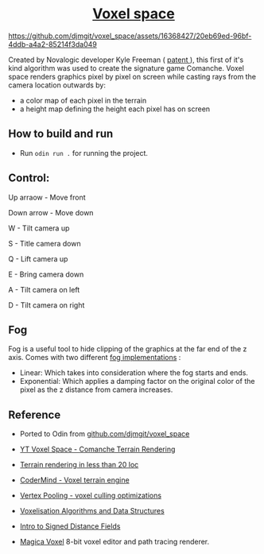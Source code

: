 <h1 align="center">
  <a href="3D/voxels/README.md">
    Voxel space
  </a>
</h1>

https://github.com/djmgit/voxel_space/assets/16368427/20eb69ed-96bf-4ddb-a4a2-85214f3da049

Created by Novalogic developer Kyle Freeman ( <a href="https://patents.google.com/patent/US6020893"> patent </a>), this first of it's kind algorithm was used to create the signature game Comanche.
Voxel space renders graphics pixel by pixel on screen while casting rays from the camera location outwards by:
- a color map of each pixel in the terrain
- a height map defining the height each pixel has on screen

## How to build and run

- Run ```odin run .``` for running the project.

## Control:

Up arraow  - Move front

Down arrow - Move down

W          - Tilt camera up

S          - Title camera down

Q          - Lift camera up

E          - Bring camera down

A          - Tilt camera on left

D          - Tilt camera on right

## Fog
Fog is a useful tool to hide clipping of the graphics at the far end of the z axis. Comes with two different
<a href="https://learn.microsoft.com/en-us/windows/win32/direct3d9/fog-formulas">fog implementations</a> :

- Linear: Which takes into consideration where the fog starts and ends.
- Exponential: Which applies a damping factor on the original color of the pixel as the z distance from camera increases.

## Reference

- Ported to Odin from [github.com/djmgit/voxel_space](https://github.com/djmgit/voxel_space)

- [YT Voxel Space - Comanche Terrain Rendering](https://www.youtube.com/watch?v=bQBY9BM9g_Y&t=3270s)

- [Terrain rendering in less than 20 loc](https://github.com/s-macke/VoxelSpace)

- [CoderMind - Voxel terrain engine](https://web.archive.org/web/20131113094653/http://www.codermind.com/articles/Voxel-terrain-engine-building-the-terrain.html)

- [Vertex Pooling - voxel culling optimizations](https://nickmcd.me/2021/04/04/high-performance-voxel-engine/)

- [Voxelisation Algorithms and Data Structures](https://pmc.ncbi.nlm.nih.gov/articles/PMC8707769/)

- [Intro to Signed Distance Fields](https://www.youtube.com/watch?v=pEdlZ9W2Xs0)

- [Magica Voxel](https://www.voxelmade.com/magicavoxel/) 8-bit voxel editor and path tracing renderer.
